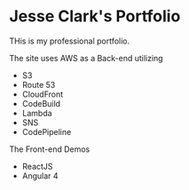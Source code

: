 # Jesse Clark's Portfolio
THis is my professional portfolio.

The site uses AWS as a Back-end utilizing
* S3
* Route 53
* CloudFront
* CodeBuild
* Lambda
* SNS
* CodePipeline

The Front-end Demos
* ReactJS
* Angular 4